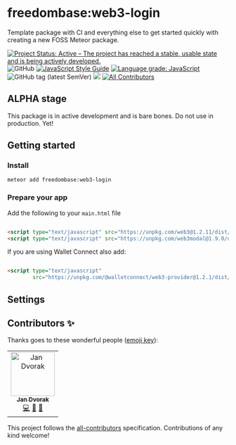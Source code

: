 # freedombase:web3-login

Template package with CI and everything else to get started quickly with creating a new FOSS Meteor package.

[![Project Status: Active – The project has reached a stable, usable state and is being actively developed.](https://www.repostatus.org/badges/latest/active.svg)](https://www.repostatus.org/#active)
![GitHub](https://img.shields.io/github/license/freedombase/web3-login)
[![JavaScript Style Guide](https://img.shields.io/badge/code_style-standard-brightgreen.svg)](https://standardjs.com)
[![Language grade: JavaScript](https://img.shields.io/lgtm/grade/javascript/g/freedombase/web3-login.svg?logo=lgtm&logoWidth=18)](https://lgtm.com/projects/g/freedombase/web3-login/context:javascript) ![GitHub tag (latest SemVer)](https://img.shields.io/github/v/tag/freedombase/web3-login?label=latest&sort=semver) [![](https://img.shields.io/badge/semver-2.0.0-success)](http://semver.org/spec/v2.0.0.html) <!-- ALL-CONTRIBUTORS-BADGE:START - Do not remove or modify this section -->
[![All Contributors](https://img.shields.io/badge/all_contributors-1-orange.svg)](#contributors-)
<!-- ALL-CONTRIBUTORS-BADGE:END -->

## ALPHA stage

This package is in active development and is bare bones. Do not use in production. Yet!

## Getting started

### Install

```shell
meteor add freedombase:web3-login
```

### Prepare your app

Add the following to your `main.html` file

```html

<script type="text/javascript" src="https://unpkg.com/web3@1.2.11/dist/web3.min.js"></script>
<script type="text/javascript" src="https://unpkg.com/web3modal@1.9.0/dist/index.js"></script>
```

If you are using Wallet Connect also add:

```html

<script type="text/javascript"
        src="https://unpkg.com/@walletconnect/web3-provider@1.2.1/dist/umd/index.min.js"></script>
```

## Settings

## Contributors ✨

Thanks goes to these wonderful people ([emoji key](https://allcontributors.org/docs/en/emoji-key)):

<!-- ALL-CONTRIBUTORS-LIST:START - Do not remove or modify this section -->
<!-- prettier-ignore-start -->
<!-- markdownlint-disable -->
<table>
  <tr>
    <td align="center"><a href="https://github.com/StorytellerCZ"><img src="https://avatars2.githubusercontent.com/u/1715235?v=4" width="100px;" alt="Jan Dvorak"/><br /><sub><b>Jan Dvorak</b></sub></a><br /><a href="https://github.com/Meteor Community Packages/template-package/commits?author=StorytellerCZ" title="Code">💻</a> <a href="https://github.com/Meteor Community Packages/template-package/commits?author=StorytellerCZ" title="Documentation">📖</a> <a href="#maintenance-StorytellerCZ" title="Maintenance">🚧</a></td>
  </tr>
</table>

<!-- markdownlint-enable -->
<!-- prettier-ignore-end -->
<!-- ALL-CONTRIBUTORS-LIST:END -->

This project follows the [all-contributors](https://github.com/all-contributors/all-contributors) specification.
Contributions of any kind welcome!
